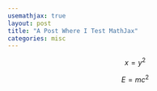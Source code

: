 ```yaml
---
usemathjax: true
layout: post
title: "A Post Where I Test MathJax"
categories: misc
---
```


$$ x = y^2 $$

$$ E = mc^2 $$
